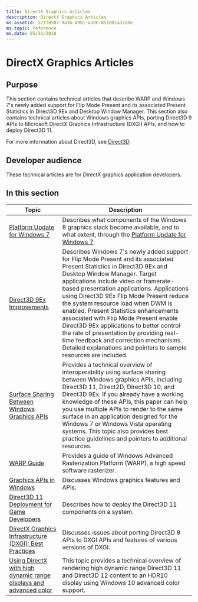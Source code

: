 ```yaml
---
title: DirectX Graphics Articles
description: DirectX Graphics Articles
ms.assetid: 22178507-9a3b-49b1-a3db-851001a32e8e
ms.topic: reference
ms.date: 05/31/2018
---
```


# DirectX Graphics Articles

## Purpose

This section contains technical articles that describe WARP and Windows 7's newly added support for Flip Mode Present and its associated Present Statistics in Direct3D 9Ex and Desktop Window Manager. This section also contains technical articles about Windows graphics APIs, porting Direct3D 9 APIs to Microsoft DirectX Graphics Infrastructure (DXGI) APIs, and how to deploy Direct3D 11.

For more information about Direct3D, see [Direct3D](/windows/desktop/direct3d).

## Developer audience

These technical articles are for DirectX graphics application developers.

## In this section

| Topic | Description |
|-|-|
| [Platform Update for Windows 7](platform-update-for-windows-7.md) | Describes what components of the Windows 8 graphics stack become available, and to what extent, through the [Platform Update for Windows 7](https://support.microsoft.com/kb/2670838). |
| [Direct3D 9Ex Improvements](direct3d-9ex-improvements.md) | Describes Windows 7's newly added support for Flip Mode Present and its associated Present Statistics in Direct3D 9Ex and Desktop Window Manager. Target applications include video or framerate-based presentation applications. Applications using Direct3D 9Ex Flip Mode Present reduce the system resource load when DWM is enabled. Present Statistics enhancements associated with Flip Mode Present enable Direct3D 9Ex applications to better control the rate of presentation by providing real-time feedback and correction mechanisms. Detailed explanations and pointers to sample resources are included. |
| [Surface Sharing Between Windows Graphics APIs](surface-sharing-between-windows-graphics-apis.md) | Provides a technical overview of interoperability using surface sharing between Windows graphics APIs, including Direct3D 11, Direct2D, Direct3D 10, and Direct3D 9Ex. If you already have a working knowledge of these APIs, this paper can help you use multiple APIs to render to the same surface in an application designed for the Windows 7 or Windows Vista operating systems. This topic also provides best practice guidelines and pointers to additional resources. |
| [WARP Guide](directx-warp.md) | Provides a guide of Windows Advanced Rasterization Platform (WARP), a high speed software rasterizer. |
| [Graphics APIs in Windows](graphics-apis-in-windows-vista.md) | Discusses Windows graphics features and APIs. |
| [Direct3D 11 Deployment for Game Developers](direct3d11-deployment.md) | Describes how to deploy the Direct3D 11 components on a system. |
| [DirectX Graphics Infrastructure (DXGI): Best Practices](dxgi-best-practices.md) | Discusses issues about porting Direct3D 9 APIs to DXGI APIs and features of various versions of DXGI. |
| [Using DirectX with high dynamic range displays and advanced color](high-dynamic-range.md) | This topic provides a technical overview of rendering high dynamic range Direct3D 11 and Direct3D 12 content to an HDR10 display using Windows 10 advanced color support. |
